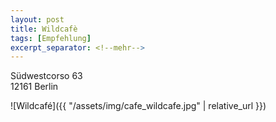 ```yaml
---
layout: post
title: Wildcafè
tags: [Empfehlung]
excerpt_separator: <!--mehr-->
---
```


Südwestcorso 63  
12161 Berlin

![Wildcafé]({{ "/assets/img/cafe_wildcafe.jpg" | relative_url }})
